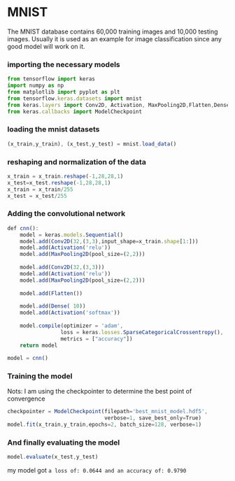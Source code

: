 # MNIST
The MNIST database contains 60,000 training images and 10,000 testing images.
Usually it is used as an example for image classification since any good model will work on it.

### importing the necessary models
```javascript
from tensorflow import keras
import numpy as np
from matplotlib import pyplot as plt
from tensorflow.keras.datasets import mnist
from keras.layers import Conv2D, Activation, MaxPooling2D,Flatten,Dense
from keras.callbacks import ModelCheckpoint
```

### loading the mnist datasets
```javascript
(x_train,y_train), (x_test,y_test) = mnist.load_data()
```

### reshaping and normalization of the data
```javascript
x_train = x_train.reshape(-1,28,28,1)
x_test=x_test.reshape(-1,28,28,1)
x_train = x_train/255
x_test = x_test/255
```

### Adding the convolutional network
```javascript
def cnn():
    model = keras.models.Sequential()
    model.add(Conv2D(32,(3,3),input_shape=x_train.shape[1:]))
    model.add(Activation('relu'))
    model.add(MaxPooling2D(pool_size=(2,2)))
    
    model.add(Conv2D(32,(3,3)))
    model.add(Activation('relu'))
    model.add(MaxPooling2D(pool_size=(2,2)))
    
    model.add(Flatten())
    
    model.add(Dense( 10))
    model.add(Activation('softmax'))
    
    model.compile(optimizer = 'adam',
                 loss = keras.losses.SparseCategoricalCrossentropy(),
                 metrics = ["accuracy"])
    return model
    
model = cnn()
```
### Training the model
Nots: I am using the checkpointer to determine the best point of convergence

```javascript
checkpointer = ModelCheckpoint(filepath='best_mnist_model.hdf5', 
                               verbose=1, save_best_only=True)
model.fit(x_train,y_train,epochs=2, batch_size=128, verbose=1)
```

### And finally evaluating the model
```javascript
model.evaluate(x_test,y_test)
```

my model got 
`a loss of: 0.0644 and an accuracy of: 0.9790`

